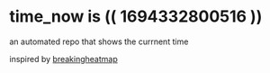 # time_now is (( 1694332800516 ))

an automated repo that shows the currnent time

inspired by [breakingheatmap](https://github.com/breakingheatmap/breakingheatmap)